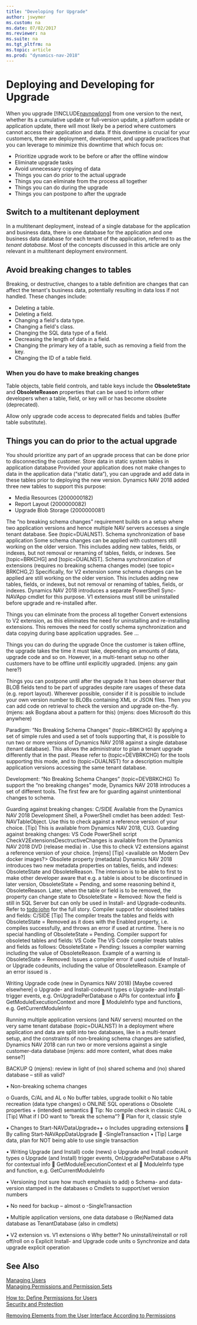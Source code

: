 ```yaml
---
title: "Developing for Upgrade"
author: jswymer
ms.custom: na
ms.date: 07/02/2017
ms.reviewer: na
ms.suite: na
ms.tgt_pltfrm: na
ms.topic: article
ms.prod: "dynamics-nav-2018"
---
```

# Deploying and Developing for Upgrade

When you upgrade [!INCLUDE[navnowlong](includes/navnowlong_md.md)] from one version to the next, whether its a cumulative update or full-version update, a platform update or application update, there will most likely be a period where customers cannot access their application and data. If this downtime is crucial for your customers, there are deployment, development, and upgrade practices that you can leverage to minimize this downtime that  which focus on:

-   Prioritize upgrade work to be before or after the offline window
-   Eliminate upgrade tasks
-   Avoid unnecessary copying of data 
-   Things you can do prior to the actual upgrade
-   Things you can eliminate from the process all together
-   Things you can do during the upgrade
-   Things you can postpone to after the upgrade

## Switch to a multitenant deployment
In a multitenant deployment, instead of a single database for the application and business data, there is one database for the application and one business data database for each tenant of the application, referred to as the *tenant database*. Most of the concepts discussed in this article are only relevant in a multitenant deployment environment.

## Avoid breaking changes to tables
Breaking, or destructive, changes to a table definition are changes that can affect the tenant's business data, potentially resulting in data loss if not handled. These changes include:  

-   Deleting a table.
-   Deleting a field.
-   Changing a field's data type.
-   Changing a field's class.
-   Changing the SQL data type of a field.
-   Decreasing the length of data in a field.
-   Changing the primary key of a table, such as removing a field from the key.
-   Changing the ID of a table field.

### When you do have to make breaking changes

Table objects, table field controls, and table keys include the **ObsoleteState** and **ObsoleteReason** properties that can be used to inform other developers when a table, field, or key will or has become obsolete (deprecated).  

 Allow only upgrade code access to deprecated fields and tables (buffer table substitute).

## Things you can do prior to the actual upgrade
You should prioritize any part of an upgrade process that can be done prior to disconnecting the customer.
Store data in static system tables in application database
Provided your application does not make changes to data in the application data (“static data“), you can upgrade and add data in these tables prior to deploying the new version. Dynamics NAV 2018 added three new tables to support this purpose:
-   Media Resources (2000000182)
-   Report Layout (2000000082)
-	Upgrade Blob Storage (2000000081)

The “no breaking schema changes” requirement builds on a setup where two application versions and hence multiple NAV servers accesses a single tenant database. See (topic=DUALNST).
Schema synchronization of base application
Some schema changes can be applied with customers still working on the older version. This includes adding new tables, fields, or indexes, but not removal or renaming of tables, fields, or indexes. See [topic=BRKCHG] and [topic=DUALNST].
Schema synchronization of extensions (requires no breaking schema changes mode) (see topic= BRKCHG,2)
Specifically, for V2 extension some schema changes can be applied are still working on the older version. This includes adding new tables, fields, or indexes, but not removal or renaming of tables, fields, or indexes. Dynamics NAV 2018 introduces a separate PowerShell Sync-NAVApp cmdlet for this purpose.
V1 extensions must still be uninstalled before upgrade and re-installed after.

Things you can eliminate from the process all together
Convert extensions to V2 extension, as this eliminates the need for uninstalling and re-installing extensions. This removes the need for costly schema synchronization and data copying during base application upgrades. See …

Things you can do during the upgrade
Once the customer is taken offline, the upgrade takes the time it must take, depending on amounts of data, upgrade code and so on. However, in a multi-tenant setup no other customers have to be offline until explicitly upgraded.  (mjens: any gain here?) 

Things you can postpone until after the upgrade
It has been observer that BLOB fields tend to be part of upgrades despite rare usages of these data (e.g. report layout). Wherever possible, consider if it is possible to include your own version number to BLOBs containing XML or JSON files. Then you can add code on retrieval to check the version and upgrade on-the-fly. 
(mjens: ask Bogdana about a pattern for this)
(mjens: does Microsoft do this anywhere)



Paradigm: “No Breaking Schema Changes” (topic=BRKCHG)
By applying a set of simple rules and used a set of tools supporting that, it is possible to run two or more versions of Dynamics NAV 2018 against a single database (tenant database). This allows the administrator to plan a tenant upgrade differently that in the past. Please refer to (topic=DEVBRKCHG) for the tools supporting this mode, and to (topic=DUALNST) for a description multiple application versions accessing the same tenant database.

Development: “No Breaking Schema Changes” (topic=DEVBRKCHG)
To support the “no breaking changes” mode, Dynamics NAV 2018 introduces a set of different tools. The first few are for guarding against unintentional changes to schema.

Guarding against breaking changes: C/SIDE
Available from the Dynamics NAV 2018 Development Shell, a PowerShell cmdlet has been added: Test-NAVTableObject. Use this to check against a reference version of your choice. [Tip] This is available from Dynamics NAV 2018, CU3.
Guarding against breaking changes: VS Code
PowerShell script CheckV2ExtensionsDesctructiveChanges is available from the Dynamics NAV 2018 DVD (release media) in <folder>. Use this to check V2 extensions against a reference version of your choice. 
[mjens] [Tip] <available on Modern Dev docker images?>
Obsolete property (metadata)
Dynamics NAV 2018 introduces two new metadata properties on tables, fields, and indexes: ObsoleteState and ObsoleteReason. The intension is to be able to first to make other developer aware that e.g. a table is about to be discontinued in later version, ObsoleteState = Pending, and some reasoning behind it, ObsoleteReason. Later, when the table or field is to be removed, the property can change state to ObsoleteState = Removed: Now the field is still in SQL Server but can only be used in Install- and Upgrade-codeunits. Refer to <todo:john> for the full story.
Compiler support for obsoleted tables and fields: C/SIDE
[Tip] The compiler treats the tables and fields with ObsoleteState = Removed as it does with the Enabled property, i.e. compiles successfully, and throws an error if used at runtime. There is no special handling of ObsoleteState = Pending.
Compiler support for obsoleted tables and fields: VS Code
The VS Code compiler treats tables and fields as follows:
ObsoleteState = Pending: Issues a compiler warning including the value of ObsoleteReason. Example of a warning is <todo>
ObsoleteState = Removed: Issues a compiler error if used outside of Install- or Upgrade codeunits, including the value of ObsoleteReason. Example of an error issued is <todo>.

Writing Upgrade code (new in Dynamics NAV 2018)
[Maybe covered elsewhere]
o	Upgrade- and Install-codeunit types
o	Upgrade- and Install-trigger events, e.g. OnUpgradePerDatabase
o	APIs for contextual info
	GetModuleExecutionContext and more
	ModuleInfo type and functions, e.g. GetCurrentModuleInfo


Running multiple application versions (and NAV servers) mounted on the very same tenant database (topic=DUALNST)
In a deployment where application and data are split into two databases, like in a multi-tenant setup, and the constraints of non-breaking schema changes are satisfied, Dynamics NAV 2018 can run two or more versions against a single customer-data database 
[mjens: add more content, what does make sense?]
 



BACKUP
Q (mjens): review in light of (no) shared schema and (no) shared database – still as valid?


•	Non-breaking schema changes

o	Guards, C/AL and AL
o	No buffer tables, upgrade toolkit
o	No table recreation (data type changes)
o	ONLINE SQL operations
o	Obsolete properties + (intended) semantics
	Tip: No compile check in classic C/AL
o	[Tip] What if I DO want to “break the schema”?
	Plan for it, classic style

•	Changes to Start-NAVDataUpgrade++
o	Includes upgrading extensions
	By calling Start-NAVAppDataUpgrade
	-SingleTransaction
•	[Tip] Large data, plan for NOT being able to use single transaction

•	Writing Upgrade (and Install) code (news)
o	Upgrade and Install codeunit types
o	Upgrade (and Install) trigger events, OnUpgradePerDatabase
o	APIs for contextual info
	GetModuleExecutionContext et al
	ModuleInfo type and function, e.g. GetCurrentModuleInfo

•	Versioning (not sure how much emphasis to add)
o	Schema- and data-version stamped in the databases
o	Cmdlets to support/set version numbers

•	No need for backup – almost
o	-SingleTransaction

•	Multiple application versions, one data database
o	(Re)Named data database as TenantDatabase (also in cmdlets)

•	V2 extension vs. V1 extensions
o	Why better? No uninstall/reinstall or roll off/roll on
o	Explicit Install- and Upgrade code units
o	Synchronize and data upgrade explicit operation


## See Also  
[Managing Users](Managing-Users.md)  
[Managing Permissions and Permission Sets](Managing-Permissions-and-Permission-Sets.md)  
<!-- [How to: Work with the BASIC Permission Set](How-to--Work-with-the-BASIC-Permission-Set.md)  -->  
[How to: Define Permissions for Users](How-to--Define-Permissions-for-Users.md)   
[Security and Protection](Security-and-Protection.md)   
<!-- [Customize the User Interface](Customize-the-User-Interface.md)   -->
[Removing Elements from the User Interface According to Permissions](Removing-Elements-from-the-User-Interface-According-to-Permissions.md)
